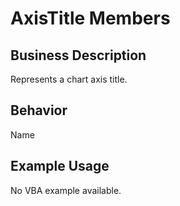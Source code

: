 # AxisTitle Members

## Business Description
Represents a chart axis title.

## Behavior
Name

## Example Usage
No VBA example available.